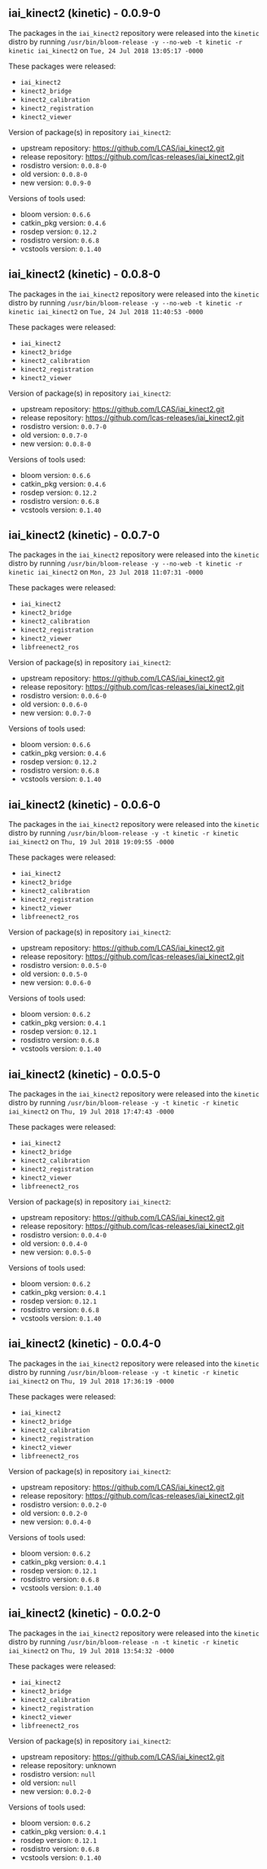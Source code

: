 ## iai_kinect2 (kinetic) - 0.0.9-0

The packages in the `iai_kinect2` repository were released into the `kinetic` distro by running `/usr/bin/bloom-release -y --no-web -t kinetic -r kinetic iai_kinect2` on `Tue, 24 Jul 2018 13:05:17 -0000`

These packages were released:
- `iai_kinect2`
- `kinect2_bridge`
- `kinect2_calibration`
- `kinect2_registration`
- `kinect2_viewer`

Version of package(s) in repository `iai_kinect2`:

- upstream repository: https://github.com/LCAS/iai_kinect2.git
- release repository: https://github.com/lcas-releases/iai_kinect2.git
- rosdistro version: `0.0.8-0`
- old version: `0.0.8-0`
- new version: `0.0.9-0`

Versions of tools used:

- bloom version: `0.6.6`
- catkin_pkg version: `0.4.6`
- rosdep version: `0.12.2`
- rosdistro version: `0.6.8`
- vcstools version: `0.1.40`


## iai_kinect2 (kinetic) - 0.0.8-0

The packages in the `iai_kinect2` repository were released into the `kinetic` distro by running `/usr/bin/bloom-release -y --no-web -t kinetic -r kinetic iai_kinect2` on `Tue, 24 Jul 2018 11:40:53 -0000`

These packages were released:
- `iai_kinect2`
- `kinect2_bridge`
- `kinect2_calibration`
- `kinect2_registration`
- `kinect2_viewer`

Version of package(s) in repository `iai_kinect2`:

- upstream repository: https://github.com/LCAS/iai_kinect2.git
- release repository: https://github.com/lcas-releases/iai_kinect2.git
- rosdistro version: `0.0.7-0`
- old version: `0.0.7-0`
- new version: `0.0.8-0`

Versions of tools used:

- bloom version: `0.6.6`
- catkin_pkg version: `0.4.6`
- rosdep version: `0.12.2`
- rosdistro version: `0.6.8`
- vcstools version: `0.1.40`


## iai_kinect2 (kinetic) - 0.0.7-0

The packages in the `iai_kinect2` repository were released into the `kinetic` distro by running `/usr/bin/bloom-release -y --no-web -t kinetic -r kinetic iai_kinect2` on `Mon, 23 Jul 2018 11:07:31 -0000`

These packages were released:
- `iai_kinect2`
- `kinect2_bridge`
- `kinect2_calibration`
- `kinect2_registration`
- `kinect2_viewer`
- `libfreenect2_ros`

Version of package(s) in repository `iai_kinect2`:

- upstream repository: https://github.com/LCAS/iai_kinect2.git
- release repository: https://github.com/lcas-releases/iai_kinect2.git
- rosdistro version: `0.0.6-0`
- old version: `0.0.6-0`
- new version: `0.0.7-0`

Versions of tools used:

- bloom version: `0.6.6`
- catkin_pkg version: `0.4.6`
- rosdep version: `0.12.2`
- rosdistro version: `0.6.8`
- vcstools version: `0.1.40`


## iai_kinect2 (kinetic) - 0.0.6-0

The packages in the `iai_kinect2` repository were released into the `kinetic` distro by running `/usr/bin/bloom-release -y -t kinetic -r kinetic iai_kinect2` on `Thu, 19 Jul 2018 19:09:55 -0000`

These packages were released:
- `iai_kinect2`
- `kinect2_bridge`
- `kinect2_calibration`
- `kinect2_registration`
- `kinect2_viewer`
- `libfreenect2_ros`

Version of package(s) in repository `iai_kinect2`:

- upstream repository: https://github.com/LCAS/iai_kinect2.git
- release repository: https://github.com/lcas-releases/iai_kinect2.git
- rosdistro version: `0.0.5-0`
- old version: `0.0.5-0`
- new version: `0.0.6-0`

Versions of tools used:

- bloom version: `0.6.2`
- catkin_pkg version: `0.4.1`
- rosdep version: `0.12.1`
- rosdistro version: `0.6.8`
- vcstools version: `0.1.40`


## iai_kinect2 (kinetic) - 0.0.5-0

The packages in the `iai_kinect2` repository were released into the `kinetic` distro by running `/usr/bin/bloom-release -y -t kinetic -r kinetic iai_kinect2` on `Thu, 19 Jul 2018 17:47:43 -0000`

These packages were released:
- `iai_kinect2`
- `kinect2_bridge`
- `kinect2_calibration`
- `kinect2_registration`
- `kinect2_viewer`
- `libfreenect2_ros`

Version of package(s) in repository `iai_kinect2`:

- upstream repository: https://github.com/LCAS/iai_kinect2.git
- release repository: https://github.com/lcas-releases/iai_kinect2.git
- rosdistro version: `0.0.4-0`
- old version: `0.0.4-0`
- new version: `0.0.5-0`

Versions of tools used:

- bloom version: `0.6.2`
- catkin_pkg version: `0.4.1`
- rosdep version: `0.12.1`
- rosdistro version: `0.6.8`
- vcstools version: `0.1.40`


## iai_kinect2 (kinetic) - 0.0.4-0

The packages in the `iai_kinect2` repository were released into the `kinetic` distro by running `/usr/bin/bloom-release -y -t kinetic -r kinetic iai_kinect2` on `Thu, 19 Jul 2018 17:36:19 -0000`

These packages were released:
- `iai_kinect2`
- `kinect2_bridge`
- `kinect2_calibration`
- `kinect2_registration`
- `kinect2_viewer`
- `libfreenect2_ros`

Version of package(s) in repository `iai_kinect2`:

- upstream repository: https://github.com/LCAS/iai_kinect2.git
- release repository: https://github.com/lcas-releases/iai_kinect2.git
- rosdistro version: `0.0.2-0`
- old version: `0.0.2-0`
- new version: `0.0.4-0`

Versions of tools used:

- bloom version: `0.6.2`
- catkin_pkg version: `0.4.1`
- rosdep version: `0.12.1`
- rosdistro version: `0.6.8`
- vcstools version: `0.1.40`


## iai_kinect2 (kinetic) - 0.0.2-0

The packages in the `iai_kinect2` repository were released into the `kinetic` distro by running `/usr/bin/bloom-release -n -t kinetic -r kinetic iai_kinect2` on `Thu, 19 Jul 2018 13:54:32 -0000`

These packages were released:
- `iai_kinect2`
- `kinect2_bridge`
- `kinect2_calibration`
- `kinect2_registration`
- `kinect2_viewer`
- `libfreenect2_ros`

Version of package(s) in repository `iai_kinect2`:

- upstream repository: https://github.com/LCAS/iai_kinect2.git
- release repository: unknown
- rosdistro version: `null`
- old version: `null`
- new version: `0.0.2-0`

Versions of tools used:

- bloom version: `0.6.2`
- catkin_pkg version: `0.4.1`
- rosdep version: `0.12.1`
- rosdistro version: `0.6.8`
- vcstools version: `0.1.40`


